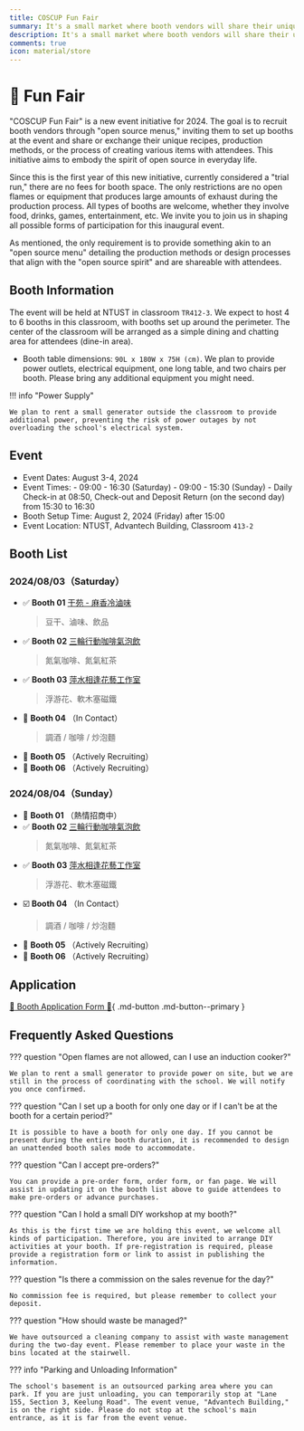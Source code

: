 ```yaml
---
title: COSCUP Fun Fair
summary: It's a small market where booth vendors will share their unique skills, recipes, or production methods in the spirit of open source. Attendees can ask the vendors questions and exchange ideas and thoughts.
description: It's a small market where booth vendors will share their unique skills, recipes, or production methods in the spirit of open source. Attendees can ask the vendors questions and exchange ideas and thoughts.
comments: true
icon: material/store
---
```


# :convenience_store: Fun Fair

"COSCUP Fun Fair" is a new event initiative for 2024. The goal is to recruit booth vendors through "open source menus," inviting them to set up booths at the event and share or exchange their unique recipes, production methods, or the process of creating various items with attendees. This initiative aims to embody the spirit of open source in everyday life.

Since this is the first year of this new initiative, currently considered a "trial run," there are no fees for booth space. The only restrictions are no open flames or equipment that produces large amounts of exhaust during the production process. All types of booths are welcome, whether they involve food, drinks, games, entertainment, etc. We invite you to join us in shaping all possible forms of participation for this inaugural event.

As mentioned, the only requirement is to provide something akin to an "open source menu" detailing the production methods or design processes that align with the "open source spirit" and are shareable with attendees.

## Booth Information

The event will be held at NTUST in classroom `TR412-3`. We expect to host 4 to 6 booths in this classroom, with booths set up around the perimeter. The center of the classroom will be arranged as a simple dining and chatting area for attendees (dine-in area).

- Booth table dimensions: `90L x 180W x 75H (cm)`. We plan to provide power outlets, electrical equipment, one long table, and two chairs per booth. Please bring any additional equipment you might need.

!!! info "Power Supply"

    We plan to rent a small generator outside the classroom to provide additional power, preventing the risk of power outages by not overloading the school's electrical system.

## Event

- Event Dates: August 3-4, 2024
- Event Times:
      - 09:00 - 16:30 (Saturday)
      - 09:00 - 15:30 (Sunday)
      - Daily Check-in at 08:50, Check-out and Deposit Return (on the second day) from 15:30 to 16:30
- Booth Setup Time: August 2, 2024 (Friday) after 15:00
- Event Location: NTUST, Advantech Building, Classroom `413-2`

## Booth List

### 2024/08/03（Saturday）

<div class="grid cards" markdown>

- :white_check_mark: **Booth 01** [干苑 - 麻香冷滷味](https://www.facebook.com/ganyuan.ludogan)
  > 豆干、滷味、飲品
- :white_check_mark: **Booth 02** [三輪行動咖啡氣泡飲](https://www.facebook.com/TrN2co2)
  > 氮氣咖啡、氮氣紅茶
- :white_check_mark: **Booth 03** [萍水相逢花藝工作室](https://www.instagram.com/mebych)
  > 浮游花、軟木塞磁鐵
- :wave: **Booth 04** （In Contact）
  > 調酒 / 咖啡 / 炒泡麵
- :wave: **Booth 05** （Actively Recruiting）
- :wave: **Booth 06** （Actively Recruiting）

</div>

### 2024/08/04（Sunday）

<div class="grid cards" markdown>

- :wave: **Booth 01** （熱情招商中）
- :white_check_mark: **Booth 02** [三輪行動咖啡氣泡飲](https://www.facebook.com/TrN2co2)
  > 氮氣咖啡、氮氣紅茶
- :white_check_mark: **Booth 03** [萍水相逢花藝工作室](https://www.instagram.com/mebych)
  > 浮游花、軟木塞磁鐵
- :ballot_box_with_check: **Booth 04** （In Contact）
  > 調酒 / 咖啡 / 炒泡麵
- :wave: **Booth 05** （Actively Recruiting）
- :wave: **Booth 06** （Actively Recruiting）

</div>

## Application

[:hand_with_index_finger_and_thumb_crossed: Booth Application Form :wave:](https://forms.gle/s8VHtkTeYUkmPMbQ8){ .md-button .md-button--primary }

## Frequently Asked Questions

??? question "Open flames are not allowed, can I use an induction cooker?"

    We plan to rent a small generator to provide power on site, but we are still in the process of coordinating with the school. We will notify you once confirmed.

??? question "Can I set up a booth for only one day or if I can't be at the booth for a certain period?"

    It is possible to have a booth for only one day. If you cannot be present during the entire booth duration, it is recommended to design an unattended booth sales mode to accommodate.

??? question "Can I accept pre-orders?"

    You can provide a pre-order form, order form, or fan page. We will assist in updating it on the booth list above to guide attendees to make pre-orders or advance purchases.

??? question "Can I hold a small DIY workshop at my booth?"

    As this is the first time we are holding this event, we welcome all kinds of participation. Therefore, you are invited to arrange DIY activities at your booth. If pre-registration is required, please provide a registration form or link to assist in publishing the information.

??? question "Is there a commission on the sales revenue for the day?"

    No commission fee is required, but please remember to collect your deposit.

??? question "How should waste be managed?"

    We have outsourced a cleaning company to assist with waste management during the two-day event. Please remember to place your waste in the bins located at the stairwell.

??? info "Parking and Unloading Information"

    The school's basement is an outsourced parking area where you can park. If you are just unloading, you can temporarily stop at "Lane 155, Section 3, Keelung Road". The event venue, "Advantech Building," is on the right side. Please do not stop at the school's main entrance, as it is far from the event venue.
